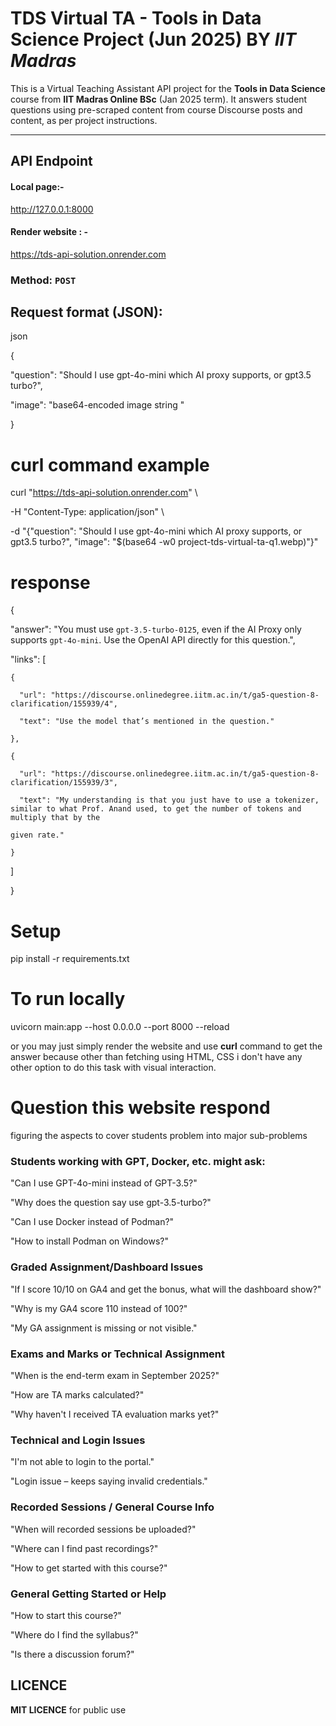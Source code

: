 # TDS Virtual TA - Tools in Data Science Project (Jun 2025) BY *IIT Madras*

This is a Virtual Teaching Assistant API project for the **Tools in Data Science** course from **IIT Madras Online BSc** (Jan 2025 term). It answers student questions using pre-scraped content from course Discourse posts and content, as per project instructions.

---

## API Endpoint

#### Local page:-
http://127.0.0.1:8000

#### Render website : - 
https://tds-api-solution.onrender.com


### Method: `POST`

## Request format (JSON):

json

{

  "question": "Should I use gpt-4o-mini which AI proxy supports, or gpt3.5 turbo?",

  "image": "base64-encoded image string "

}

# curl command example
curl "https://tds-api-solution.onrender.com" \

  -H "Content-Type: application/json" \
  
  -d "{\"question\": \"Should I use gpt-4o-mini which AI proxy supports, or gpt3.5 turbo?\", \"image\": \"$(base64 -w0 project-tds-virtual-ta-q1.webp)\"}"



# response 

{

  "answer": "You must use `gpt-3.5-turbo-0125`, even if the AI Proxy only supports `gpt-4o-mini`. Use the OpenAI API directly for this question.",

  "links": [
  
    {
    
      "url": "https://discourse.onlinedegree.iitm.ac.in/t/ga5-question-8-clarification/155939/4",
      
      "text": "Use the model that’s mentioned in the question."
    
    },
    
    {
     
      "url": "https://discourse.onlinedegree.iitm.ac.in/t/ga5-question-8-clarification/155939/3",
      
      "text": "My understanding is that you just have to use a tokenizer, similar to what Prof. Anand used, to get the number of tokens and multiply that by the 
      
    given rate."
    
    }
  
  ]

}


# Setup 
pip install -r requirements.txt

# To run locally
uvicorn main:app --host 0.0.0.0 --port 8000 --reload 

or you may just simply render the website and use **curl** command to get the answer because other than fetching using HTML, CSS i don't have any other option to do this task with visual interaction.

# Question this website respond
figuring the aspects to cover students problem into major sub-problems

### Students working with GPT, Docker, etc. might ask:

"Can I use GPT-4o-mini instead of GPT-3.5?" 

"Why does the question say use gpt-3.5-turbo?"

"Can I use Docker instead of Podman?"

"How to install Podman on Windows?"

### Graded Assignment/Dashboard Issues

"If I score 10/10 on GA4 and get the bonus, what will the dashboard show?"

"Why is my GA4 score 110 instead of 100?"

"My GA assignment is missing or not visible."

### Exams and Marks or Technical Assignment 

"When is the end-term exam in September 2025?"

"How are TA marks calculated?"

"Why haven't I received TA evaluation marks yet?"

### Technical and Login Issues

"I'm not able to login to the portal."

"Login issue – keeps saying invalid credentials."

### Recorded Sessions / General Course Info

"When will recorded sessions be uploaded?"

"Where can I find past recordings?"

"How to get started with this course?"

### General Getting Started or Help

"How to start this course?"

"Where do I find the syllabus?"

"Is there a discussion forum?"


## **LICENCE**
**MIT LICENCE** for public use 
